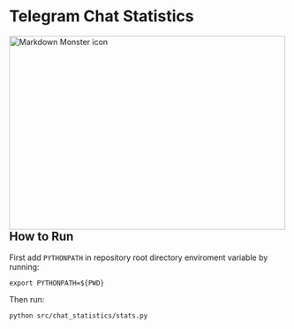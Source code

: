 # Telegram Chat Statistics


<img src="https://onlypult.com/blog_uploads/7742da0cca760b65fd6917f4ad65b28f.png"
     alt="Markdown Monster icon"
     style="float: left; margin-right: 10px;" height=350 width=500 />

## How to Run

First add `PYTHONPATH` in repository root directory enviroment variable by running:
```
export PYTHONPATH=${PWD}
```
Then run:

```
python src/chat_statistics/stats.py
```


